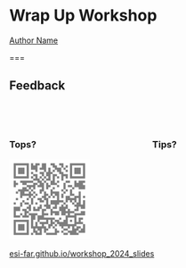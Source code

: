 <!--
title: Wrap Up Day 2
description: How was your experience today? What can we improve?
author: Ole Mussmann
version: 4.3.1
plugins: RevealMarkdown, RevealChalkboard, RevealHighlight, RevealMath.KaTeX, RevealMenu, RevealNotes, RevealSearch, RevealZoom
-->

<!-- .slide: data-state="blue_overlay yellow_flag yellow_strip purple_half_circle_bottom purple_blob right_e_top" data-background-video="./files/Mood video Homepage 2.mp4" data-background-video-loop data-background-video-muted="true" -->

# Wrap Up Workshop

[Author Name](mailto:a.name@esciencecenter.nl)

===

<!-- .slide: data-state="white_overlay yellow_flag logo" data-background="./files/marketing-6078538_1280.png"-->
<!-- https://pixabay.com/vectors/marketing-megaphone-advertisement-6078538/ -->

<h2 style="padding-bottom: 2em;">Feedback</h2>

<div style="width: 49%; float: left;">
<h3 class="fragment">Tops?</h3>
</div>

<div style="width: 49%; float: right;">
<h3 class="fragment">Tips?</h3>
</div>

<div class="fragment">
<img style="opacity: 0.5; height: 15vw; padding: 0; margin: 0;" alt="QR code encoding the slides URL" src="./files/qr_slides.gif">
<!-- TODO correct QR -->

<a href="https://esi-far.github.io/workshop_2024_slides/">esi-far.github.io/workshop_2024_slides</a>
<!-- TODO exit questionnaire URL -->
</div>
